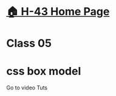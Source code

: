 # [:house: H-43 Home Page](https://poloey.gitlab.io/h43/)
# Class 05


# css box model
Go to video Tuts
